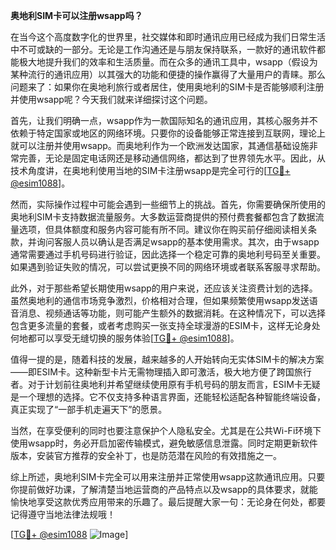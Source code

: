 **奥地利SIM卡可以注册wsapp吗？**

在当今这个高度数字化的世界里，社交媒体和即时通讯应用已经成为我们日常生活中不可或缺的一部分。无论是工作沟通还是与朋友保持联系，一款好的通讯软件都能极大地提升我们的效率和生活质量。而在众多的通讯工具中，wsapp（假设为某种流行的通讯应用）以其强大的功能和便捷的操作赢得了大量用户的青睐。那么问题来了：如果你在奥地利旅行或者居住，使用奥地利的SIM卡是否能够顺利注册并使用wsapp呢？今天我们就来详细探讨这个问题。

首先，让我们明确一点，wsapp作为一款国际知名的通讯应用，其核心服务并不依赖于特定国家或地区的网络环境。只要你的设备能够正常连接到互联网，理论上就可以注册并使用wsapp。而奥地利作为一个欧洲发达国家，其通信基础设施非常完善，无论是固定电话网还是移动通信网络，都达到了世界领先水平。因此，从技术角度讲，在奥地利使用当地的SIM卡注册wsapp是完全可行的[[TG💪+ @esim1088](https://t.me/s/esim1088)]。

然而，实际操作过程中可能会遇到一些细节上的挑战。首先，你需要确保所使用的奥地利SIM卡支持数据流量服务。大多数运营商提供的预付费套餐都包含了数据流量选项，但具体额度和服务内容可能有所不同。建议你在购买前仔细阅读相关条款，并询问客服人员以确认是否满足wsapp的基本使用需求。其次，由于wsapp通常需要通过手机号码进行验证，因此选择一个稳定可靠的奥地利号码至关重要。如果遇到验证失败的情况，可以尝试更换不同的网络环境或者联系客服寻求帮助。

此外，对于那些希望长期使用wsapp的用户来说，还应该关注资费计划的选择。虽然奥地利的通信市场竞争激烈，价格相对合理，但如果频繁使用wsapp发送语音消息、视频通话等功能，则可能产生额外的数据消耗。在这种情况下，可以选择包含更多流量的套餐，或者考虑购买一张支持全球漫游的ESIM卡，这样无论身处何地都可以享受无缝切换的服务体验[[TG💪+ @esim1088](https://t.me/s/esim1088)]。

值得一提的是，随着科技的发展，越来越多的人开始转向无实体SIM卡的解决方案——即ESIM卡。这种新型卡片无需物理插入即可激活，极大地方便了跨国旅行者。对于计划前往奥地利并希望继续使用原有手机号码的朋友而言，ESIM卡无疑是一个理想的选择。它不仅支持多种语言界面，还能轻松适配各种智能终端设备，真正实现了“一部手机走遍天下”的愿景。

当然，在享受便利的同时也要注意保护个人隐私安全。尤其是在公共Wi-Fi环境下使用wsapp时，务必开启加密传输模式，避免敏感信息泄露。同时定期更新软件版本，安装官方推荐的安全补丁，也是防范潜在风险的有效措施之一。

综上所述，奥地利SIM卡完全可以用来注册并正常使用wsapp这款通讯应用。只要你提前做好功课，了解清楚当地运营商的产品特点以及wsapp的具体要求，就能愉快地享受这款优秀应用带来的乐趣了。最后提醒大家一句：无论身在何处，都要记得遵守当地法律法规哦！

[[TG💪+ @esim1088](https://t.me/s/esim1088) ![Image](https://i.postimg.cc/4NQfJmqS/Snipaste-2025-05-13-00-14-12.png)]